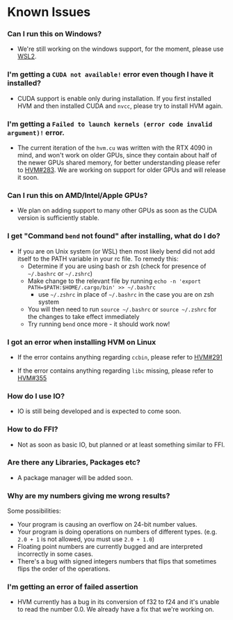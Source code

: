 # Known Issues

### Can I run this on Windows?
- We're still working on the windows support, for the moment, please use [WSL2](https://learn.microsoft.com/en-us/windows/wsl/install).

### I'm getting a `CUDA not available!` error even though I have it installed?
- CUDA support is enable only during installation. If you first installed HVM and then installed CUDA and `nvcc`, please try to install HVM again.

### I'm getting a `Failed to launch kernels (error code invalid argument)!` error.
- The current iteration of the `hvm.cu` was written with the RTX 4090 in mind, and won't work on older GPUs, since they contain about half of the newer GPUs shared memory, for better understanding please refer to [HVM#283](https://github.com/HigherOrderCO/HVM/issues/283). We are working on support for older GPUs and will release it soon.

### Can I run this on AMD/Intel/Apple GPUs?
- We plan on adding support to many other GPUs as soon as the CUDA version is sufficiently stable.

### I get "Command `bend` not found" after installing, what do I do?
- If you are on Unix system (or WSL) then most likely bend did not add itself to the PATH variable in your rc file. To remedy this:
  - Determine if you are using bash or zsh (check for presence of `~/.bashrc` or `~/.zshrc`)
  - Make change to the relevant file by running `echo -n 'export PATH=$PATH:$HOME/.cargo/bin' >> ~/.bashrc`
    - use `~/.zshrc` in place of `~/.bashrc` in the case you are on zsh system
  - You will then need to run `source ~/.bashrc` or `source ~/.zshrc` for the changes to take effect immediately
  - Try running `bend` once more - it should work now! 

### I got an error when installing HVM on Linux
- If the error contains anything regarding `ccbin`, please refer to [HVM#291](https://github.com/HigherOrderCO/HVM/issues/291)

- If the error contains anything regarding `libc` missing, please refer to [HVM#355](https://github.com/HigherOrderCO/Bend/issues/355)

### How do I use IO?
- IO is still being developed and is expected to come soon.

### How to do FFI?
- Not as soon as basic IO, but planned or at least something similar to FFI.

### Are there any Libraries, Packages etc?
- A package manager will be added soon.

### Why are my numbers giving me wrong results?
Some possibilities:
- Your program is causing an overflow on 24-bit number values.
- Your program is doing operations on numbers of different types. (e.g. `2.0 + 1` is not allowed, you must use `2.0 + 1.0`)
- Floating point numbers are currently bugged and are interpreted incorrectly in some cases.
- There's a bug with signed integers numbers that flips that sometimes flips the order of the operations.

### I'm getting an error of failed assertion
- HVM currently has a bug in its conversion of f32 to f24 and it's unable to read the number 0.0. We already have a fix that we're working on.
